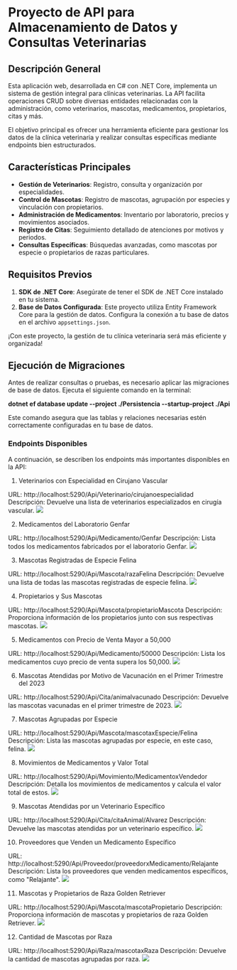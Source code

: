 ﻿# Proyecto de API para Almacenamiento de Datos y Consultas Veterinarias

## Descripción General

Esta aplicación web, desarrollada en C# con .NET Core, implementa un sistema de gestión integral para clínicas veterinarias. La API facilita operaciones CRUD sobre diversas entidades relacionadas con la administración, como veterinarios, mascotas, medicamentos, propietarios, citas y más.

El objetivo principal es ofrecer una herramienta eficiente para gestionar los datos de la clínica veterinaria y realizar consultas específicas mediante endpoints bien estructurados.

## Características Principales

- **Gestión de Veterinarios**: Registro, consulta y organización por especialidades.
- **Control de Mascotas**: Registro de mascotas, agrupación por especies y vinculación con propietarios.
- **Administración de Medicamentos**: Inventario por laboratorio, precios y movimientos asociados.
- **Registro de Citas**: Seguimiento detallado de atenciones por motivos y periodos.
- **Consultas Específicas**: Búsquedas avanzadas, como mascotas por especie o propietarios de razas particulares.

## Requisitos Previos

1. **SDK de .NET Core**: Asegúrate de tener el SDK de .NET Core instalado en tu sistema.
2. **Base de Datos Configurada**: Este proyecto utiliza Entity Framework Core para la gestión de datos. Configura la conexión a tu base de datos en el archivo `appsettings.json`.

¡Con este proyecto, la gestión de tu clínica veterinaria será más eficiente y organizada!


## Ejecución de Migraciones

Antes de realizar consultas o pruebas, es necesario aplicar las migraciones de base de datos. Ejecuta el siguiente comando en la terminal:

**dotnet ef database update --project ./Persistencia --startup-project ./Api**

Este comando asegura que las tablas y relaciones necesarias estén correctamente configuradas en tu base de datos.

### Endpoints Disponibles

A continuación, se describen los endpoints más importantes disponibles en la API:

1. Veterinarios con Especialidad en Cirujano Vascular

URL: http://localhost:5290/Api/Veterinario/cirujanoespecialidad
Descripción: Devuelve una lista de veterinarios especializados en cirugía vascular.
![](./img/image-1.png)


2. Medicamentos del Laboratorio Genfar

URL: http://localhost:5290/Api/Medicamento/Genfar
Descripción: Lista todos los medicamentos fabricados por el laboratorio Genfar.
![](./img/image-2.png)

3. Mascotas Registradas de Especie Felina

URL: http://localhost:5290/Api/Mascota/razaFelina
Descripción: Devuelve una lista de todas las mascotas registradas de especie felina.
![](./img/image-3.png)


4. Propietarios y Sus Mascotas

URL: http://localhost:5290/Api/Mascota/propietarioMascota
Descripción: Proporciona información de los propietarios junto con sus respectivas mascotas.
![](./img/image-4.png)

5. Medicamentos con Precio de Venta Mayor a 50,000

URL: http://localhost:5290/Api/Medicamento/50000
Descripción: Lista los medicamentos cuyo precio de venta supera los 50,000.
![](./img/image-5.png)

6. Mascotas Atendidas por Motivo de Vacunación en el Primer Trimestre del 2023

URL: http://localhost:5290/Api/Cita/animalvacunado
Descripción: Devuelve las mascotas vacunadas en el primer trimestre de 2023.
![](./img/image-6.png)

7. Mascotas Agrupadas por Especie

URL: http://localhost:5290/Api/Mascota/mascotaxEspecie/Felina
Descripción: Lista las mascotas agrupadas por especie, en este caso, felina.
![](./img/image-7.png)

8. Movimientos de Medicamentos y Valor Total

URL: http://localhost:5290/Api/Movimiento/MedicamentoxVendedor
Descripción: Detalla los movimientos de medicamentos y calcula el valor total de estos.
![](./img/image-8.png)

9. Mascotas Atendidas por un Veterinario Específico

URL: http://localhost:5290/Api/Cita/citaAnimal/Alvarez
Descripción: Devuelve las mascotas atendidas por un veterinario específico.
![](./img/image-9.png)

10. Proveedores que Venden un Medicamento Específico

URL: http://localhost:5290/Api/Proveedor/proveedorxMedicamento/Relajante
Descripción: Lista los proveedores que venden medicamentos específicos, como "Relajante".
![](./img/image-10.png)

11. Mascotas y Propietarios de Raza Golden Retriever

URL: http://localhost:5290/Api/Mascota/mascotaPropietario
Descripción: Proporciona información de mascotas y propietarios de raza Golden Retriever.
![](./img/image-11.png)

12. Cantidad de Mascotas por Raza

URL: http://localhost:5290/Api/Raza/mascotaxRaza
Descripción: Devuelve la cantidad de mascotas agrupadas por raza.
![](./img/image-12.png)




